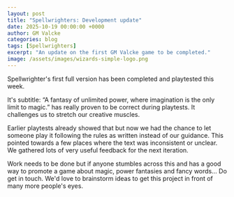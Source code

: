 ```yaml
---
layout: post
title: "Spellwrighters: Development update"
date: 2025-10-19 00:00:00 +0000
author: GM Valcke
categories: blog
tags: [Spellwrighters]
excerpt: "An update on the first GM Valcke game to be completed."
image: /assets/images/wizards-simple-logo.png
---
```


Spellwrighter's first full version has been completed and playtested this week. 

It's subtitle:
“A fantasy of unlimited power, where imagination is the only limit to magic.”
has really proven to be correct during playtests.
It challenges us to stretch our creative muscles. 

Earlier playtests already showed that but now we had the chance to let someone play it following the rules as written instead of our guidance. 
This pointed towards a few places where the text was inconsistent or unclear. 
We gathered lots of very useful feedback for the next iteration. 

Work needs to be done but if anyone stumbles across this and has a good way to promote a game about magic, power fantasies and fancy words... Do get in touch. 
We'd love to brainstorm ideas to get this project in front of many more people's eyes.